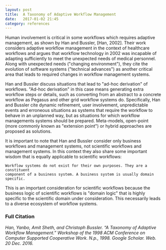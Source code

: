 ```yaml
---
layout: post
title:  A Taxonomy of Adaptive Workflow Management
date:   2017-01-02 21:45
category: references
---
```


Human involvement is critical in some workflows which requires adaptive
management, as shown by Han and Bussler, \[Han, 2002]. Their work considers
adaptive workflow management in the context of healthcare workflows and
argues that workflow technology in 2002 was incapable of adapting sufficiently
to meet the unexpected needs of medical personnel. Along with unexpected needs
("changing environment"), they cite the evolution of software systems
("technical advances") as another critical area that leads to required changes
in workflow management systems. 

Han and Bussler discuss situations that lead to "ad-hoc derivation" of 
workflows. "Ad-hoc derivation" in this case means generating extra workflow 
steps or details, such as converting from an abstract to a concrete workflow as
Pegasus and other grid workflow systems do. Specifically, Han and Bussler cite
dynamic refinement, user involvement, unpredictable events and erroneous
situations as systems that require the workflow to behave in an unplanned way,
but as situations for which workflow managements systems should be prepared.
Meta-models, open-point (more commonly known as "extension point") or hybrid 
approaches are proposed as solutions.

It is important to note that Han and Bussler consider only business workflows
and management systems, not scientific workflows and management systems. In
this context they also share some important wisdom that is equally applicable
to scientific workflows:

```
Workflow systems do not exist for their own purposes. They are a constituent
component of a business system. A business system is usually domain specific.
```

This is an important consideration for scientific workflows because the
business logic of scientific workflows is "domain logic" that is highly
specific to the scientific domain under consideration. This necessarily leads 
to a diverse ecosystem of workflow systems.

### Full Citation
_Han, Yanbo, Amit Sheth, and Christoph Bussler. “A Taxonomy of Adaptive Workflow Management.” Workshop of the 1998 ACM Conference on Computer Supported Cooperative Work. N.p., 1998. Google Scholar. Web. 20 Dec. 2016._


